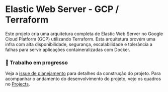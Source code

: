 # Elastic Web Server - GCP / Terraform

Este projeto cria uma arquitetura completa de Elastic Web Server no Google Cloud Platform (GCP) utilizando Terraform. Esta arquitetura provém uma infra com alta disponibilidade, segurança, escalabilidade e tolerância a falhas para servir aplicações containeralizadas com Docker.

### :construction:  Trabalho em progresso

Veja a [issue de planejamento](#1) para detalhes da construção do projeto. 
Para acompanhar o andamento do desenvolvimento do projeto, vejo os quadros no [Projects](https://github.com/deniojunior/gcp-ews-terraform/projects).

